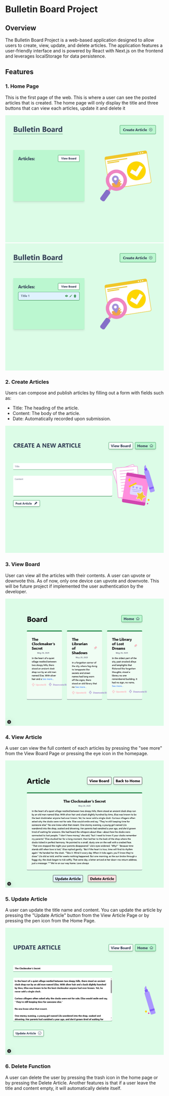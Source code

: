 # Bulletin Board Project
## Overview
<p>The Bulletin Board Project is a web-based application designed to allow users to create, view, update, and delete articles. The application features a user-friendly interface and is powered by React with Next.js on the frontend and leverages localStorage for data persistence.</p>

## Features
### 1. Home Page
This is the first page of the web. This is where a user can see the posted articles that is created. The home page will only display the title and three buttons that can view each articles, update it and delete it

![alt text](/public/screenshots/homepage.png)
![alt text](/public/screenshots/homepage2.png)

### 2. Create Articles
Users can compose and publish articles by filling out a form with fields such as:
* Title: The heading of the article.
* Content: The body of the article.
* Date: Automatically recorded upon submission.

![alt text](/public/screenshots/createpage.png)

### 3. View Board
User can view all the articles with their contents. A user can upvote or downvote this. As of now, only one device can upvote and downvote. This will be future project if implemented the user authentication by the developer.

![alt text](/public/screenshots/viewboardpage.png)

### 4. View Article
A user can view the full content of each articles by pressing the "see more" from the View Board Page or pressing the eye icon in the homepage.

![alt text](/public/screenshots/viewarticlepage.png)

### 5. Update Article
A user can update the title name and content. You can update the article by pressing the "Update Article" button from the View Article Page or by pressing the pen icon from the Home Page.

![alt text](/public/screenshots/updatearticle.png)

### 6. Delete Function
A user can delete the user by pressing the trash icon in the home page or by pressing the Delete Article. Another features is that if a user leave the title and content empty, it will automatically delete itself.
